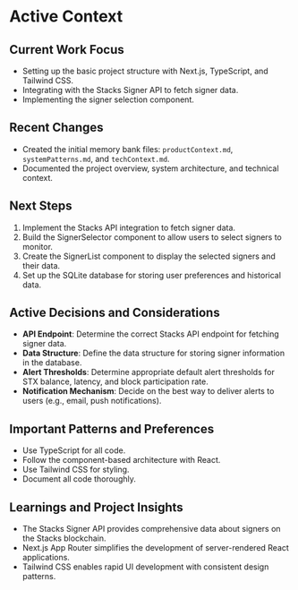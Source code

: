 # Active Context

## Current Work Focus
- Setting up the basic project structure with Next.js, TypeScript, and Tailwind CSS.
- Integrating with the Stacks Signer API to fetch signer data.
- Implementing the signer selection component.

## Recent Changes
- Created the initial memory bank files: `productContext.md`, `systemPatterns.md`, and `techContext.md`.
- Documented the project overview, system architecture, and technical context.

## Next Steps
1. Implement the Stacks API integration to fetch signer data.
2. Build the SignerSelector component to allow users to select signers to monitor.
3. Create the SignerList component to display the selected signers and their data.
4. Set up the SQLite database for storing user preferences and historical data.

## Active Decisions and Considerations
- **API Endpoint**: Determine the correct Stacks API endpoint for fetching signer data.
- **Data Structure**: Define the data structure for storing signer information in the database.
- **Alert Thresholds**: Determine appropriate default alert thresholds for STX balance, latency, and block participation rate.
- **Notification Mechanism**: Decide on the best way to deliver alerts to users (e.g., email, push notifications).

## Important Patterns and Preferences
- Use TypeScript for all code.
- Follow the component-based architecture with React.
- Use Tailwind CSS for styling.
- Document all code thoroughly.

## Learnings and Project Insights
- The Stacks Signer API provides comprehensive data about signers on the Stacks blockchain.
- Next.js App Router simplifies the development of server-rendered React applications.
- Tailwind CSS enables rapid UI development with consistent design patterns.
